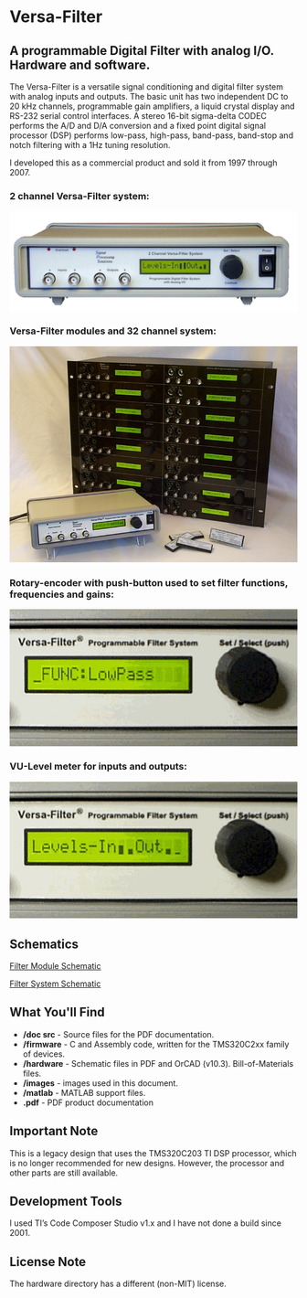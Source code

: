 # Versa-Filter
## A programmable Digital Filter with analog I/O. Hardware and software.

The Versa-Filter is a versatile signal conditioning and digital filter system with analog inputs and outputs. The basic unit has two independent DC to 20 kHz channels, programmable gain amplifiers, a liquid crystal display and RS-232 serial control interfaces. A stereo 16-bit sigma-delta CODEC performs the A/D and D/A conversion and a fixed point digital signal processor (DSP) performs low-pass, high-pass, band-pass, band-stop and notch filtering with a 1Hz tuning resolution.

I developed this as a commercial product and sold it from 1997 through 2007.

### 2 channel Versa-Filter system: 
![img](images/2ch%20system.jpg "images/2ch system.jpg")

### Versa-Filter modules and 32 channel system:
![img](images/32ch%20system%20and%20modules.jpg "images/32ch system and modules.jpg")

### Rotary-encoder with push-button used to set filter functions, frequencies and gains:
![img](images/VFMovie.gif "images/VFMovie.gif")

### VU-Level meter for inputs and outputs:
![img](images/VUMovie.gif "images/VUMovie.gif")

## Schematics
[Filter Module Schematic](hardware/filter_module.pdf "hardware/filter_module.pdf")

[Filter System Schematic](hardware/filter_system.pdf "hardware/filter_system.pdf")

## What You'll Find
- **/doc src** - Source files for the PDF documentation.
- **/firmware** - C and Assembly code, written for the TMS320C2xx family of devices.
- **/hardware** - Schematic files in PDF and OrCAD (v10.3). Bill-of-Materials files.
- **/images** - images used in this document.
- **/matlab** - MATLAB support files.
- **.pdf** - PDF product documentation

## Important Note
This is a legacy design that uses the TMS320C203 TI DSP processor, which is no longer recommended for new designs. However, the processor and other parts are still available.

## Development Tools
I used TI’s Code Composer Studio v1.x and I have not done a build since 2001.

## License Note
The hardware directory has a different (non-MIT) license.
